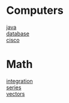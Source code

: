 


# Computers 
[java](java.md) </br>
[database](database.md) </br>
[cisco](cisco.md) </br>




# Math
[integration](integration.md) </br>
[series](series.md) </br>
[vectors](vectors.md) </br>






